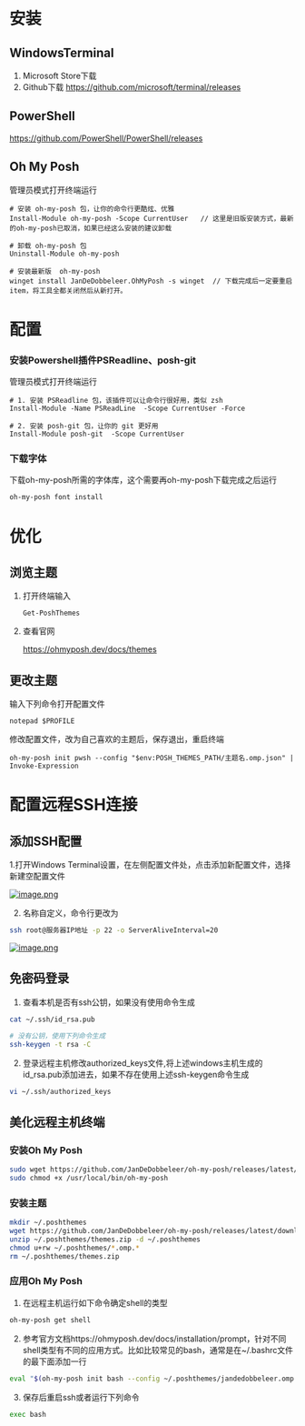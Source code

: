 # 安装

## WindowsTerminal

1. Microsoft Store下载
2. Github下载 https://github.com/microsoft/terminal/releases

## PowerShell

https://github.com/PowerShell/PowerShell/releases

## Oh My Posh

管理员模式打开终端运行

```shell
# 安装 oh-my-posh 包，让你的命令行更酷炫、优雅
Install-Module oh-my-posh -Scope CurrentUser   // 这里是旧版安装方式，最新的oh-my-posh已取消，如果已经这么安装的建议卸载

# 卸载 oh-my-posh 包
Uninstall-Module oh-my-posh

# 安装最新版  oh-my-posh
winget install JanDeDobbeleer.OhMyPosh -s winget  // 下载完成后一定要重启 item，将工具全都关闭然后从新打开。
```

# 配置

### 安装Powershell插件PSReadline、posh-git

管理员模式打开终端运行

```shell
# 1. 安装 PSReadline 包，该插件可以让命令行很好用，类似 zsh
Install-Module -Name PSReadLine  -Scope CurrentUser -Force

# 2. 安装 posh-git 包，让你的 git 更好用
Install-Module posh-git  -Scope CurrentUser
```

### 下载字体

下载oh-my-posh所需的字体库，这个需要再oh-my-posh下载完成之后运行

```shell
oh-my-posh font install
```

# 优化

## 浏览主题

1. 打开终端输入

   ```shell
   Get-PoshThemes
   ```
2. 查看官网

   https://ohmyposh.dev/docs/themes

## 更改主题

输入下列命令打开配置文件

```shell
notepad $PROFILE
```

修改配置文件，改为自己喜欢的主题后，保存退出，重启终端

```shell
oh-my-posh init pwsh --config "$env:POSH_THEMES_PATH/主题名.omp.json" | Invoke-Expression
```

# 配置远程SSH连接

## 添加SSH配置

1.打开Windows Terminal设置，在左侧配置文件处，点击添加新配置文件，选择新建空配置文件

[![image.png](https://i.postimg.cc/GhCSkL8r/image.png)](https://postimg.cc/dD5BFKjS)

2. 名称自定义，命令行更改为

```sh
ssh root@服务器IP地址 -p 22 -o ServerAliveInterval=20
```

[![image.png](https://i.postimg.cc/qRc20TkX/image.png)](https://postimg.cc/tZTst8nY)

## 免密码登录

1. 查看本机是否有ssh公钥，如果没有使用命令生成

```sh
cat ~/.ssh/id_rsa.pub

# 没有公钥，使用下列命令生成
ssh-keygen -t rsa -C
```

2. 登录远程主机修改authorized_keys文件,将上述windows主机生成的id_rsa.pub添加进去，如果不存在使用上述ssh-keygen命令生成

```sh
vi ~/.ssh/authorized_keys
```

## 美化远程主机终端

### 安装Oh My Posh
```sh
sudo wget https://github.com/JanDeDobbeleer/oh-my-posh/releases/latest/download/posh-linux-amd64 -O /usr/local/bin/oh-my-posh
sudo chmod +x /usr/local/bin/oh-my-posh
```

### 安装主题
```sh
mkdir ~/.poshthemes
wget https://github.com/JanDeDobbeleer/oh-my-posh/releases/latest/download/themes.zip -O ~/.poshthemes/themes.zip
unzip ~/.poshthemes/themes.zip -d ~/.poshthemes
chmod u+rw ~/.poshthemes/*.omp.*
rm ~/.poshthemes/themes.zip
```

### 应用Oh My Posh

1. 在远程主机运行如下命令确定shell的类型
```sh
oh-my-posh get shell
```

2. 参考官方文档https://ohmyposh.dev/docs/installation/prompt，针对不同shell类型有不同的应用方式。比如比较常见的bash，通常是在~/.bashrc文件的最下面添加一行
```sh
eval "$(oh-my-posh init bash --config ~/.poshthemes/jandedobbeleer.omp.json)"
```

3. 保存后重启ssh或者运行下列命令
```sh
exec bash
```
